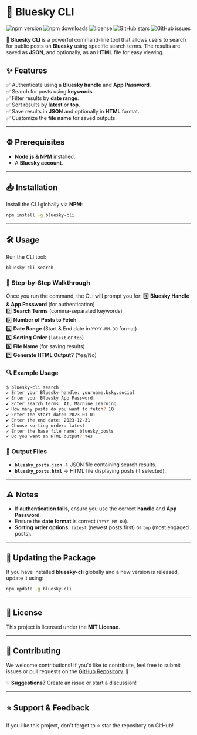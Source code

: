 # 🚀 Bluesky CLI

![npm version](https://img.shields.io/npm/v/bluesky-cli)
![npm downloads](https://img.shields.io/npm/dm/bluesky-cli)
![license](https://img.shields.io/npm/l/bluesky-cli)
![GitHub stars](https://img.shields.io/github/stars/gauravfs-14/bluesky-cli)
![GitHub issues](https://img.shields.io/github/issues/gauravfs-14/bluesky-cli)

🔎 **Bluesky CLI** is a powerful command-line tool that allows users to search for public posts on **Bluesky** using specific search terms. The results are saved as **JSON**, and optionally, as an **HTML** file for easy viewing.

## ✨ Features

✅ Authenticate using a **Bluesky handle** and **App Password**.  
✅ Search for posts using **keywords**.  
✅ Filter results by **date range**.  
✅ Sort results by **latest** or **top**.  
✅ Save results in **JSON** and optionally in **HTML** format.  
✅ Customize the **file name** for saved outputs.

---

## ⚙️ Prerequisites

- **Node.js & NPM** installed.
- A **Bluesky account**.

---

## 📥 Installation

Install the CLI globally via **NPM**:

```sh
npm install -g bluesky-cli
```

---

## 🛠 Usage

Run the CLI tool:

```sh
bluesky-cli search
```

### 📝 Step-by-Step Walkthrough

Once you run the command, the CLI will prompt you for:
1️⃣ **Bluesky Handle & App Password** (for authentication)  
2️⃣ **Search Terms** (comma-separated keywords)  
3️⃣ **Number of Posts to Fetch**  
4️⃣ **Date Range** (Start & End date in `YYYY-MM-DD` format)  
5️⃣ **Sorting Order** (`latest` or `top`)  
6️⃣ **File Name** (for saving results)  
7️⃣ **Generate HTML Output?** (Yes/No)

### 🔍 Example Usage

```sh
$ bluesky-cli search
✔ Enter your Bluesky handle: yourname.bsky.social
✔ Enter your Bluesky App Password:
✔ Enter search terms: AI, Machine Learning
✔ How many posts do you want to fetch? 10
✔ Enter the start date: 2023-01-01
✔ Enter the end date: 2023-12-31
✔ Choose sorting order: latest
✔ Enter the base file name: bluesky_posts
✔ Do you want an HTML output? Yes
```

### 📂 Output Files

- **`bluesky_posts.json`** → JSON file containing search results.
- **`bluesky_posts.html`** → HTML file displaying posts (if selected).

---

## ⚠️ Notes

- If **authentication fails**, ensure you use the correct **handle** and **App Password**.
- Ensure the **date format** is correct (`YYYY-MM-DD`).
- **Sorting order options**: `latest` (newest posts first) or `top` (most engaged posts).

---

## 🔄 Updating the Package

If you have installed **bluesky-cli** globally and a new version is released, update it using:

```sh
npm update -g bluesky-cli
```

---

## 📜 License

This project is licensed under the **MIT License**.

---

## 🤝 Contributing

We welcome contributions! If you'd like to contribute, feel free to submit issues or pull requests on the [GitHub Repository](https://github.com/gauravfs-14/bluesky-cli). 🚀

💡 **Suggestions?** Create an issue or start a discussion!

---

## ⭐ Support & Feedback

If you like this project, don't forget to ⭐ star the repository on GitHub!
